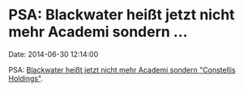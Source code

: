 PSA: Blackwater heißt jetzt nicht mehr Academi sondern \...
===========================================================

Date: 2014-06-30 12:14:00

PSA: [Blackwater heißt jetzt nicht mehr Academi sondern \"Constellis
Holdings\"](http://spiegel.de/article.do?id=978245).
